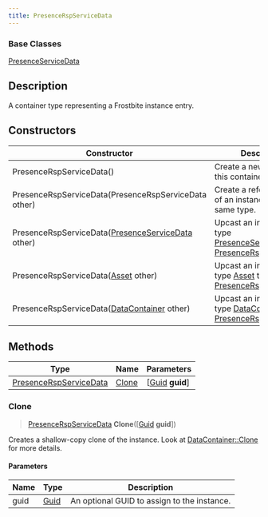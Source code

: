 ```yaml
---
title: PresenceRspServiceData
---
```

### Base Classes

[PresenceServiceData](/vext/ref/fb/presenceservicedata/)

## Description

A container type representing a Frostbite instance entry.

## Constructors

| Constructor                                                                       | Description                                                                                                                         |
| --------------------------------------------------------------------------------- | ----------------------------------------------------------------------------------------------------------------------------------- |
| PresenceRspServiceData()                                                          | Create a new instance of this container type.                                                                                       |
| PresenceRspServiceData(PresenceRspServiceData other)                              | Create a reference copy of an instance of the same type.                                                                            |
| PresenceRspServiceData([PresenceServiceData](/vext/ref/fb/presenceservicedata/) other)          | Upcast an instance of type [PresenceServiceData](/vext/ref/fb/presenceservicedata/) to [PresenceRspServiceData](/vext/ref/fb/presencerspservicedata/).          |
| PresenceRspServiceData([Asset](/vext/ref/fb/asset/) other)                                      | Upcast an instance of type [Asset](/vext/ref/fb/asset/) to [PresenceRspServiceData](/vext/ref/fb/presencerspservicedata/).                                      |
| PresenceRspServiceData([DataContainer](/vext/ref/shared/class/datacontainer) other) | Upcast an instance of type [DataContainer](/vext/ref/shared/class/datacontainer) to [PresenceRspServiceData](/vext/ref/fb/presencerspservicedata/). |

## Methods

| Type                                             | Name            | Parameters                                     |
| ------------------------------------------------ | --------------- | ---------------------------------------------- |
| [PresenceRspServiceData](/vext/ref/fb/presencerspservicedata/) | [Clone](#clone) | \[[Guid](/vext/ref/shared/class/guid) **guid**\] |

### Clone

> [PresenceRspServiceData](/vext/ref/fb/presencerspservicedata/) **Clone**(\[[Guid](/vext/ref/shared/class/guid) **guid**\])

Creates a shallow-copy clone of the instance. Look at [DataContainer::Clone](/vext/ref/shared/class/datacontainer#clone) for more details.

#### Parameters

| Name | Type         | Description                                 |
| ---- | ------------ | ------------------------------------------- |
| guid | [Guid](/vext/ref/shared/class/guid/) | An optional GUID to assign to the instance. |
